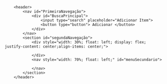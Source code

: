 <!DOCTYPE html>
<html lang="en">
<head>
    <meta charset="UTF-8">
    <meta http-equiv="X-UA-Compatible" content="IE=edge">
    <meta name="viewport" content="width=device-width, initial-scale=1.0">
    <title>Compras Online</title>
    <link rel="shortcut icon" href="carrinho.jpg">
   <style>
       

       html{
            margin: 0px;
            background-color: #E6E6FA;
            
        }
        #PrimeiraNavegação{
            width: 100%;
            height: 70px;
            background: #260ae0;
            padding-top: 30px;
            
        }
        
        #segundaNavegação{
            width: 100%;
            background-color: #58D3F7;
            height:800px;

        }
        #BuscaPrincipal{
            width: 68%;
            padding: 15px;
            float: left;
        }
        #BuscaPrincipal input{
            width: 30%;
            padding: 4px;
            border-radius: 5px;    
            border-style: none;       
        }
        .ButãoNavegaçãoPrincipal{
            padding: 15px;
            width: 10%;
            float: left;
        }
       
   </style>
   
</head>
<body>

   
        <header>
            <nav id="PrimeiraNavegação">
                <div id="BuscaPrincipal">
                    <input type="search" placeholder="Adicionar Item">
                    <button type="button"> Adicionar </button>
                </div>
            </nav> 
            <section id="segundaNavegação">
                <div style="width: 30%; float: left; display: flex; justify-content: center;align-items: center;">
        
                </div>
                <nav style="width: 70%; float: left;" id="menuSecundario">
                    
                </nav>
            </section>
        </header>   
        
</body>

</html>
